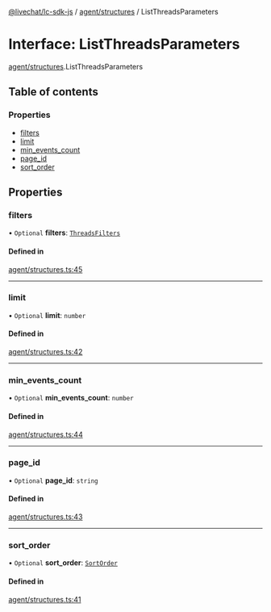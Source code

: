 [@livechat/lc-sdk-js](../README.md) / [agent/structures](../modules/agent_structures.md) / ListThreadsParameters

# Interface: ListThreadsParameters

[agent/structures](../modules/agent_structures.md).ListThreadsParameters

## Table of contents

### Properties

- [filters](agent_structures.ListThreadsParameters.md#filters)
- [limit](agent_structures.ListThreadsParameters.md#limit)
- [min\_events\_count](agent_structures.ListThreadsParameters.md#min_events_count)
- [page\_id](agent_structures.ListThreadsParameters.md#page_id)
- [sort\_order](agent_structures.ListThreadsParameters.md#sort_order)

## Properties

### filters

• `Optional` **filters**: [`ThreadsFilters`](agent_structures.ThreadsFilters.md)

#### Defined in

[agent/structures.ts:45](https://github.com/livechat/lc-sdk-js/blob/951da85/src/agent/structures.ts#L45)

___

### limit

• `Optional` **limit**: `number`

#### Defined in

[agent/structures.ts:42](https://github.com/livechat/lc-sdk-js/blob/951da85/src/agent/structures.ts#L42)

___

### min\_events\_count

• `Optional` **min\_events\_count**: `number`

#### Defined in

[agent/structures.ts:44](https://github.com/livechat/lc-sdk-js/blob/951da85/src/agent/structures.ts#L44)

___

### page\_id

• `Optional` **page\_id**: `string`

#### Defined in

[agent/structures.ts:43](https://github.com/livechat/lc-sdk-js/blob/951da85/src/agent/structures.ts#L43)

___

### sort\_order

• `Optional` **sort\_order**: [`SortOrder`](../enums/objects.SortOrder.md)

#### Defined in

[agent/structures.ts:41](https://github.com/livechat/lc-sdk-js/blob/951da85/src/agent/structures.ts#L41)
